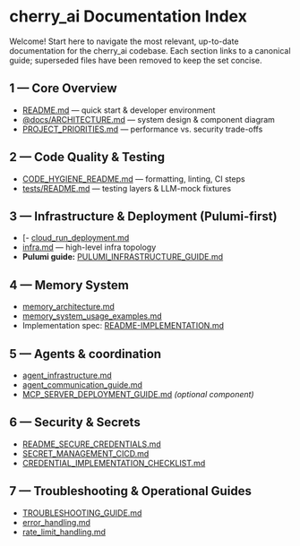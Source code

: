 # cherry_ai Documentation Index

Welcome! Start here to navigate the most relevant, up-to-date documentation for the cherry_ai codebase. Each section links to a canonical guide; superseded files have been removed to keep the set concise.

## 1 — Core Overview

- [README.md](../README.md) — quick start & developer environment
- [@docs/ARCHITECTURE.md](../@docs/ARCHITECTURE.md) — system design & component diagram
- [PROJECT_PRIORITIES.md](../PROJECT_PRIORITIES.md) — performance vs. security trade-offs

## 2 — Code Quality & Testing

- [CODE_HYGIENE_README.md](../CODE_HYGIENE_README.md) — formatting, linting, CI steps
- [tests/README.md](../tests/README.md) — testing layers & LLM-mock fixtures

## 3 — Infrastructure & Deployment (Pulumi-first)

- [- [cloud_run_deployment.md](cloud_run_deployment.md)
- [infra.md](infra.md) — high-level infra topology
- **Pulumi guide:** [PULUMI_INFRASTRUCTURE_GUIDE.md](PULUMI_INFRASTRUCTURE_GUIDE.md)

## 4 — Memory System

- [memory_architecture.md](memory_architecture.md)
- [memory_system_usage_examples.md](memory_system_usage_examples.md)
- Implementation spec: [README-IMPLEMENTATION.md](../README-IMPLEMENTATION.md)

## 5 — Agents & coordination

- [agent_infrastructure.md](agent_infrastructure.md)
- [agent_communication_guide.md](agent_communication_guide.md)
- [MCP_SERVER_DEPLOYMENT_GUIDE.md](MCP_SERVER_DEPLOYMENT_GUIDE.md) _(optional component)_

## 6 — Security & Secrets

- [README_SECURE_CREDENTIALS.md](README_SECURE_CREDENTIALS.md)
- [SECRET_MANAGEMENT_CICD.md](SECRET_MANAGEMENT_CICD.md)
- [CREDENTIAL_IMPLEMENTATION_CHECKLIST.md](CREDENTIAL_IMPLEMENTATION_CHECKLIST.md)

## 7 — Troubleshooting & Operational Guides

- [TROUBLESHOOTING_GUIDE.md](TROUBLESHOOTING_GUIDE.md)
- [error_handling.md](error_handling.md)
- [rate_limit_handling.md](rate_limit_handling.md)
